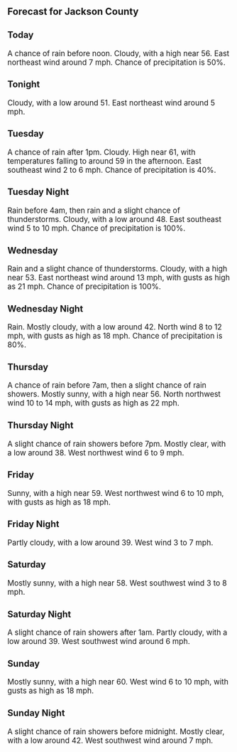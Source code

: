 <div>
   <h2>Forecast for Jackson County</h2>
   <p>
      <div style="font-size:120%">
         <h3>Today</h3>A chance of rain before noon. Cloudy, with a high near 56. East northeast wind around 7 mph. Chance of precipitation is 50%.<br></div>
   </p>
   <p>
      <div style="font-size:120%">
         <h3>Tonight</h3>Cloudy, with a low around 51. East northeast wind around 5 mph.<br></div>
   </p>
   <p>
      <div style="font-size:120%">
         <h3>Tuesday</h3>A chance of rain after 1pm. Cloudy. High near 61, with temperatures falling to around 59 in the afternoon. East southeast
         wind 2 to 6 mph. Chance of precipitation is 40%.<br></div>
   </p>
   <p>
      <div style="font-size:120%">
         <h3>Tuesday Night</h3>Rain before 4am, then rain and a slight chance of thunderstorms. Cloudy, with a low around 48. East southeast wind 5 to 10
         mph. Chance of precipitation is 100%.<br></div>
   </p>
   <p>
      <div style="font-size:120%">
         <h3>Wednesday</h3>Rain and a slight chance of thunderstorms. Cloudy, with a high near 53. East northeast wind around 13 mph, with gusts as high
         as 21 mph. Chance of precipitation is 100%.<br></div>
   </p>
   <p>
      <div style="font-size:120%">
         <h3>Wednesday Night</h3>Rain. Mostly cloudy, with a low around 42. North wind 8 to 12 mph, with gusts as high as 18 mph. Chance of precipitation is
         80%.<br></div>
   </p>
   <p>
      <div style="font-size:120%">
         <h3>Thursday</h3>A chance of rain before 7am, then a slight chance of rain showers. Mostly sunny, with a high near 56. North northwest wind
         10 to 14 mph, with gusts as high as 22 mph.<br></div>
   </p>
   <p>
      <div style="font-size:120%">
         <h3>Thursday Night</h3>A slight chance of rain showers before 7pm. Mostly clear, with a low around 38. West northwest wind 6 to 9 mph.<br></div>
   </p>
   <p>
      <div style="font-size:120%">
         <h3>Friday</h3>Sunny, with a high near 59. West northwest wind 6 to 10 mph, with gusts as high as 18 mph.<br></div>
   </p>
   <p>
      <div style="font-size:120%">
         <h3>Friday Night</h3>Partly cloudy, with a low around 39. West wind 3 to 7 mph.<br></div>
   </p>
   <p>
      <div style="font-size:120%">
         <h3>Saturday</h3>Mostly sunny, with a high near 58. West southwest wind 3 to 8 mph.<br></div>
   </p>
   <p>
      <div style="font-size:120%">
         <h3>Saturday Night</h3>A slight chance of rain showers after 1am. Partly cloudy, with a low around 39. West southwest wind around 6 mph.<br></div>
   </p>
   <p>
      <div style="font-size:120%">
         <h3>Sunday</h3>Mostly sunny, with a high near 60. West wind 6 to 10 mph, with gusts as high as 18 mph.<br></div>
   </p>
   <p>
      <div style="font-size:120%">
         <h3>Sunday Night</h3>A slight chance of rain showers before midnight. Mostly clear, with a low around 42. West southwest wind around 7 mph.<br></div>
   </p>
</div>